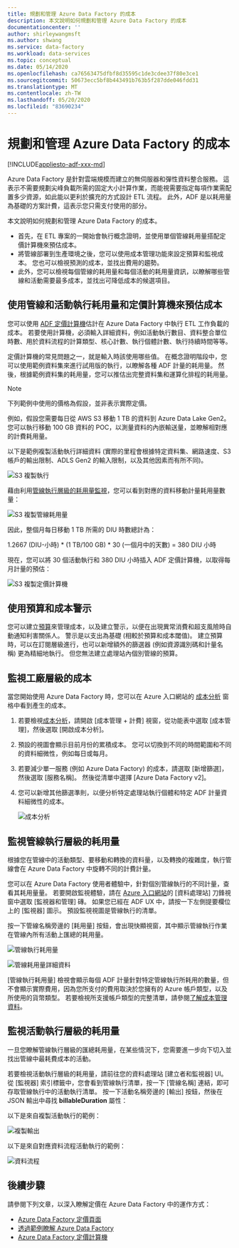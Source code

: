 ```yaml
---
title: 規劃和管理 Azure Data Factory 的成本
description: 本文說明如何規劃和管理 Azure Data Factory 的成本
documentationcenter: ''
author: shirleywangmsft
ms.author: shwang
ms.service: data-factory
ms.workload: data-services
ms.topic: conceptual
ms.date: 05/14/2020
ms.openlocfilehash: ca76563475dfbf8d35595c1de3cdee37f80e3ce1
ms.sourcegitcommit: 50673ecc5bf8b443491b763b5f287dde046fdd31
ms.translationtype: MT
ms.contentlocale: zh-TW
ms.lasthandoff: 05/20/2020
ms.locfileid: "83690234"
---
```

# <a name="plan-and-manage-costs-for-azure-data-factory"></a>規劃和管理 Azure Data Factory 的成本

[!INCLUDE[appliesto-adf-xxx-md](includes/appliesto-adf-xxx-md.md)]

Azure Data Factory 是針對雲端規模而建立的無伺服器和彈性資料整合服務。  這表示不需要規劃尖峰負載所需的固定大小計算作業，而能視需要指定每項作業需配置多少資源，如此能以更利於擴充的方式設計 ETL 流程。 此外，ADF 是以耗用量為基礎的方案計費，這表示您只需支付使用的部分。

本文說明如何規劃和管理 Azure Data Factory 的成本。

*   首先，在 ETL 專案的一開始會執行概念證明，並使用單個管線耗用量搭配定價計算機來預估成本。
*   將管線部署到生產環境之後，您可以使用成本管理功能來設定預算和監視成本。 您也可以檢視預測的成本，並找出費用的趨勢。
*   此外，您可以檢視每個管線的耗用量和每個活動的耗用量資訊，以瞭解哪些管線和活動需要最多成本，並找出可降低成本的候選項目。

## <a name="estimate-costs-using-pipeline-and-activity-run-consumption-and-pricing-calculator"></a>使用管線和活動執行耗用量和定價計算機來預估成本

您可以使用 [ADF 定價計算機](https://azure.microsoft.com/pricing/calculator/?service=data-factory)估計在 Azure Data Factory 中執行 ETL 工作負載的成本。  若要使用計算機，必須輸入詳細資料，例如活動執行數目、資料整合單位時數、用於資料流程的計算類型、核心計數、執行個體計數、執行持續時間等等。

定價計算機的常見問題之一，就是輸入時該使用哪些值。  在概念證明階段中，您可以使用範例資料集來進行試用版的執行，以瞭解各種 ADF 計量的耗用量。  然後，根據範例資料集的耗用量，您可以推估出完整資料集和運算化排程的耗用量。

> [!NOTE]
> 下列範例中使用的價格為假設，並非表示實際定價。

例如，假設您需要每日從 AWS S3 移動 1 TB 的資料到 Azure Data Lake Gen2。  您可以執行移動 100 GB 資料的 POC，以測量資料的內嵌輸送量，並瞭解相對應的計費耗用量。

以下是範例複製活動執行詳細資料 (實際的里程會根據特定資料集、網路速度、S3 帳戶的輸出限制、ADLS Gen2 的輸入限制，以及其他因素而有所不同)。

![S3 複製執行](media/plan-manage-costs/s3-copy-run-details.png)

藉由利用[管線執行層級的耗用量監視](#monitor-consumption-at-pipeline-run-level)，您可以看到對應的資料移動計量耗用量數量：

![S3 複製管線耗用量](media/plan-manage-costs/s3-copy-pipeline-consumption.png)

因此，整個月每日移動 1 TB 所需的 DIU 時數總計為：

1.2667 (DIU-小時) * (1 TB/100 GB) * 30 (一個月中的天數) = 380 DIU 小時

現在，您可以將 30 個活動執行和 380 DIU 小時插入 ADF 定價計算機，以取得每月計量的預估：

![S3 複製定價計算機](media/plan-manage-costs/s3-copy-pricing-calculator.png)

## <a name="use-budgets-and-cost-alerts"></a>使用預算和成本警示

您可以建立[預算](https://docs.microsoft.com/azure/cost-management/tutorial-acm-create-budgets)來管理成本，以及建立警示，以便在出現異常消費和超支風險時自動通知利害關係人。  警示是以支出為基礎 (相較於預算和成本閾值)。  建立預算時，可以在訂閱層級進行，也可以新增額外的篩選器 (例如資源識別碼和計量名稱) 更為精細地執行。  但您無法建立處理站內個別管線的預算。

## <a name="monitor-costs-at-factory-level"></a>監視工廠層級的成本

當您開始使用 Azure Data Factory 時，您可以在 Azure 入口網站的 [成本分析](https://docs.microsoft.com/azure/cost-management/quick-acm-cost-analysis) 窗格中看到產生的成本。

1. 若要檢視[成本分析](https://docs.microsoft.com/azure/cost-management/quick-acm-cost-analysis)，請開啟 [成本管理 + 計費] 視窗，從功能表中選取 [成本管理]，然後選取 [開啟成本分析]。
2. 預設的視圖會顯示目前月份的累積成本。  您可以切換到不同的時間範圍和不同的資料細微性，例如每日或每月。
3. 若要減少單一服務 (例如 Azure Data Factory) 的成本，請選取 [新增篩選]，然後選取 [服務名稱]。  然後從清單中選擇 [Azure Data Factory v2]。
4. 您可以新增其他篩選準則，以便分析特定處理站執行個體和特定 ADF 計量資料細微性的成本。

   ![成本分析](media/plan-manage-costs/cost-analysis.png)

## <a name="monitor-consumption-at-pipeline-run-level"></a>監視管線執行層級的耗用量

根據您在管線中的活動類型、要移動和轉換的資料量，以及轉換的複雜度，執行管線會在 Azure Data Factory 中旋轉不同的計費計量。

您可以在 Azure Data Factory 使用者體驗中，針對個別管線執行的不同計量，查看其耗用量量。 若要開啟監視體驗，請在 [Azure 入口網站](https://portal.azure.com/)的 [資料處理站] 刀鋒視窗中選取 [監視器和管理] 磚。 如果您已經在 ADF UX 中，請按一下左側提要欄位上的 [監視器] 圖示。 預設監視視圖是管線執行的清單。

按一下管線名稱旁邊的 [耗用量] 按鈕，會出現快顯視窗，其中顯示管線執行作業在管線內所有活動上匯總的耗用量。

![管線執行耗用量](media/plan-manage-costs/pipeline-run-consumption.png)

![管線耗用量詳細資料](media/plan-manage-costs/pipeline-consumption-details.png)

[管線執行耗用量] 檢視會顯示每個 ADF 計量針對特定管線執行所耗用的數量，但不會顯示實際費用，因為您所支付的費用取決於您擁有的 Azure 帳戶類型，以及所使用的貨幣類型。  若要檢視所支援帳戶類型的完整清單，請參閱[了解成本管理資料](https://docs.microsoft.com/azure/cost-management-billing/costs/understand-cost-mgt-data)。

## <a name="monitor-consumption-at-activity-run-level"></a>監視活動執行層級的耗用量
一旦您瞭解管線執行層級的匯總耗用量，在某些情況下，您需要進一步向下切入並找出管線中最耗費成本的活動。

若要檢視活動執行層級的耗用量，請前往您的資料處理站 [建立者和監視器] UI。 從 [監視器] 索引標籤中，您會看到管線執行清單，按一下 [管線名稱] 連結，即可存取管線執行中的活動執行清單。  按一下活動名稱旁邊的 [輸出] 按鈕，然後在 JSON 輸出中尋找 **billableDuration** 屬性：

以下是來自複製活動執行的範例：

![複製輸出](media/plan-manage-costs/copy-output.png)

以下是來自對應資料流程活動執行的範例：

![資料流程](media/plan-manage-costs/dataflow-output.png)

## <a name="next-steps"></a>後續步驟

請參閱下列文章，以深入瞭解定價在 Azure Data Factory 中的運作方式：

- [Azure Data Factory 定價頁面](https://azure.microsoft.com/pricing/details/data-factory/ssis/)
- [透過範例瞭解 Azure Data Factory](https://docs.microsoft.com/azure/data-factory/pricing-concepts)
- [Azure Data Factory 定價計算機](https://azure.microsoft.com/pricing/calculator/?service=data-factory)
